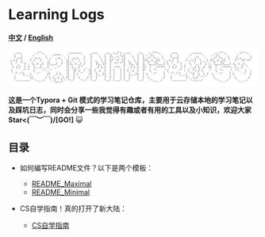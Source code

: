 # Learning Logs

**[中文](./README.md) / [English](./README_EN.md)**

![logo](./assets/logo.jpg)

**这是一个Typora + Git 模式的学习笔记仓库，主要用于云存储本地的学习笔记以及踩坑日志，同时会分享一些我觉得有趣或者有用的工具以及小知识，欢迎大家Star<(￣︶￣)/[GO!]** :smiley_cat:

## 目录

- 如何编写README文件？以下是两个模板：

  - [README_Maximal](./README_Template/maximal_readme.md)
  - [README_Minimal](./README_Template/minimal_readme.md)
- CS自学指南！真的打开了新大陆：
  - [CS自学指南](./logs/cs.md)

